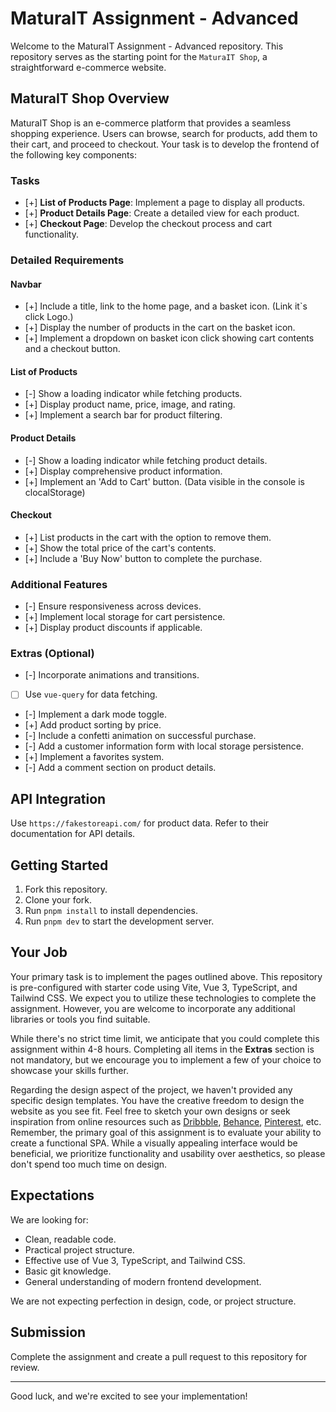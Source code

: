 # MaturaIT Assignment - Advanced

Welcome to the MaturaIT Assignment - Advanced repository. This repository serves as the starting point for the `MaturaIT Shop`, a straightforward e-commerce website.

## MaturaIT Shop Overview

MaturaIT Shop is an e-commerce platform that provides a seamless shopping experience. Users can browse, search for products, add them to their cart, and proceed to checkout. Your task is to develop the frontend of the following key components:

### Tasks

- [+] **List of Products Page**: Implement a page to display all products.
- [+] **Product Details Page**: Create a detailed view for each product.
- [+] **Checkout Page**: Develop the checkout process and cart functionality.

### Detailed Requirements

#### Navbar

- [+] Include a title, link to the home page, and a basket icon. (Link it`s click Logo.)
- [+] Display the number of products in the cart on the basket icon.
- [+] Implement a dropdown on basket icon click showing cart contents and a checkout button.

#### List of Products

- [-] Show a loading indicator while fetching products.
- [+] Display product name, price, image, and rating.
- [+] Implement a search bar for product filtering.

#### Product Details

- [-] Show a loading indicator while fetching product details.
- [+] Display comprehensive product information.
- [+] Implement an 'Add to Cart' button. (Data visible in the console is clocalStorage)

#### Checkout

- [+] List products in the cart with the option to remove them.
- [+] Show the total price of the cart's contents.
- [+] Include a 'Buy Now' button to complete the purchase.

### Additional Features

- [-] Ensure responsiveness across devices.
- [+] Implement local storage for cart persistence.
- [+] Display product discounts if applicable.

### Extras (Optional)

- [-] Incorporate animations and transitions.
- [ ] Use `vue-query` for data fetching.
- [-] Implement a dark mode toggle.
- [+] Add product sorting by price.
- [-] Include a confetti animation on successful purchase.
- [-] Add a customer information form with local storage persistence.
- [+] Implement a favorites system.
- [-] Add a comment section on product details.

## API Integration

Use `https://fakestoreapi.com/` for product data. Refer to their documentation for API details.

## Getting Started

1. Fork this repository.
2. Clone your fork.
3. Run `pnpm install` to install dependencies.
4. Run `pnpm dev` to start the development server.

## Your Job

Your primary task is to implement the pages outlined above. This repository is pre-configured with starter code using Vite, Vue 3, TypeScript, and Tailwind CSS. We expect you to utilize these technologies to complete the assignment. However, you are welcome to incorporate any additional libraries or tools you find suitable.

While there's no strict time limit, we anticipate that you could complete this assignment within 4-8 hours. Completing all items in the **Extras** section is not mandatory, but we encourage you to implement a few of your choice to showcase your skills further.

Regarding the design aspect of the project, we haven't provided any specific design templates. You have the creative freedom to design the website as you see fit. Feel free to sketch your own designs or seek inspiration from online resources such as [Dribbble](https://dribbble.com/), [Behance](https://www.behance.net/), [Pinterest](https://www.pinterest.com/), etc. Remember, the primary goal of this assignment is to evaluate your ability to create a functional SPA. While a visually appealing interface would be beneficial, we prioritize functionality and usability over aesthetics, so please don't spend too much time on design.

## Expectations

We are looking for:

- Clean, readable code.
- Practical project structure.
- Effective use of Vue 3, TypeScript, and Tailwind CSS.
- Basic git knowledge.
- General understanding of modern frontend development.

We are not expecting perfection in design, code, or project structure.

## Submission

Complete the assignment and create a pull request to this repository for review.

---

Good luck, and we're excited to see your implementation!
